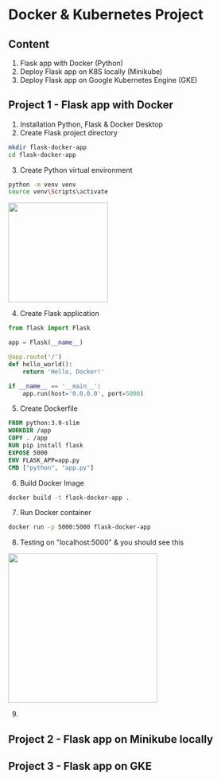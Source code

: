 # Docker & Kubernetes Project

## Content ##
1. Flask app with Docker (Python)
2. Deploy Flask app on K8S locally (Minikube)
3. Deploy Flask app on Google Kubernetes Engine (GKE)


## Project 1 - Flask app with Docker ## 
1. Installation Python, Flask & Docker Desktop
2. Create Flask project directory
```bash
mkdir flask-docker-app
cd flask-docker-app
```
3. Create Python virtual environment
```bash
python -m venv venv
source venv\Scripts\activate
```
<img src="https://github.com/user-attachments/assets/5e69cab8-5cc9-4a57-9aa0-9c9e97e8b2ed" width="200" />

4. Create Flask application
```python
from flask import Flask

app = Flask(__name__)

@app.route('/')
def hello_world():
    return 'Hello, Docker!'

if __name__ == '__main__':
    app.run(host='0.0.0.0', port=5000)
```
5. Create Dockerfile
```dockerfile
FROM python:3.9-slim
WORKDIR /app
COPY . /app
RUN pip install flask
EXPOSE 5000
ENV FLASK_APP=app.py
CMD ["python", "app.py"]
```
6. Build Docker Image
```bash
docker build -t flask-docker-app .
```
7. Run Docker container
```bash
docker run -p 5000:5000 flask-docker-app
```
8. Testing on "localhost:5000" & you should see this

<img src="https://github.com/user-attachments/assets/82456aba-42a3-4934-90c3-de1d57df029c" width="300" />

9.  
   


## Project 2 - Flask app on Minikube locally ##


## Project 3 - Flask app on GKE ##
